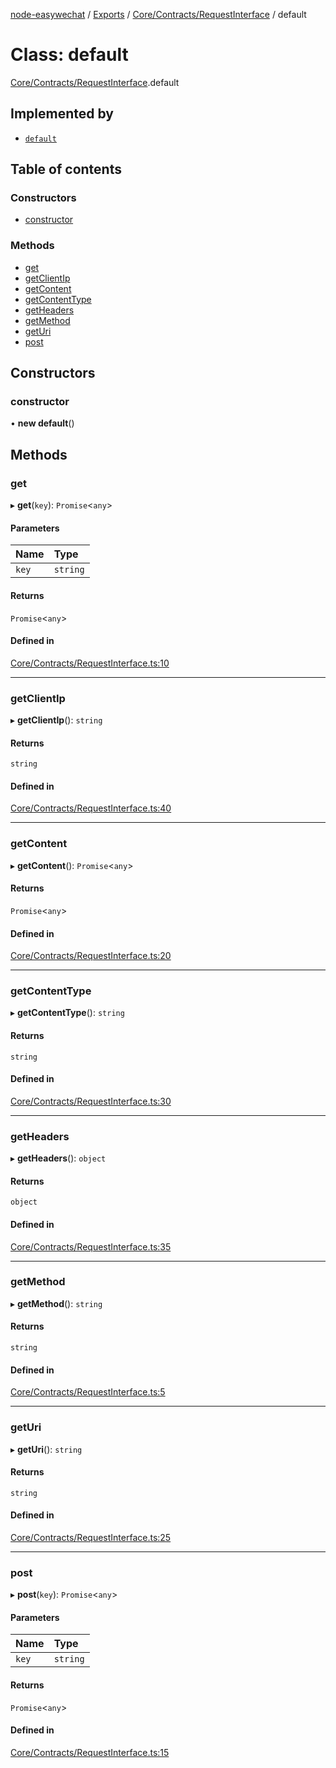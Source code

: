 [node-easywechat](../README.md) / [Exports](../modules.md) / [Core/Contracts/RequestInterface](../modules/Core_Contracts_RequestInterface.md) / default

# Class: default

[Core/Contracts/RequestInterface](../modules/Core_Contracts_RequestInterface.md).default

## Implemented by

- [`default`](Core_Http_Request.default.md)

## Table of contents

### Constructors

- [constructor](Core_Contracts_RequestInterface.default.md#constructor)

### Methods

- [get](Core_Contracts_RequestInterface.default.md#get)
- [getClientIp](Core_Contracts_RequestInterface.default.md#getclientip)
- [getContent](Core_Contracts_RequestInterface.default.md#getcontent)
- [getContentType](Core_Contracts_RequestInterface.default.md#getcontenttype)
- [getHeaders](Core_Contracts_RequestInterface.default.md#getheaders)
- [getMethod](Core_Contracts_RequestInterface.default.md#getmethod)
- [getUri](Core_Contracts_RequestInterface.default.md#geturi)
- [post](Core_Contracts_RequestInterface.default.md#post)

## Constructors

### constructor

• **new default**()

## Methods

### get

▸ **get**(`key`): `Promise`<`any`\>

#### Parameters

| Name | Type |
| :------ | :------ |
| `key` | `string` |

#### Returns

`Promise`<`any`\>

#### Defined in

[Core/Contracts/RequestInterface.ts:10](https://github.com/hpyer/node-easywechat/blob/e4961d7/src/Core/Contracts/RequestInterface.ts#L10)

___

### getClientIp

▸ **getClientIp**(): `string`

#### Returns

`string`

#### Defined in

[Core/Contracts/RequestInterface.ts:40](https://github.com/hpyer/node-easywechat/blob/e4961d7/src/Core/Contracts/RequestInterface.ts#L40)

___

### getContent

▸ **getContent**(): `Promise`<`any`\>

#### Returns

`Promise`<`any`\>

#### Defined in

[Core/Contracts/RequestInterface.ts:20](https://github.com/hpyer/node-easywechat/blob/e4961d7/src/Core/Contracts/RequestInterface.ts#L20)

___

### getContentType

▸ **getContentType**(): `string`

#### Returns

`string`

#### Defined in

[Core/Contracts/RequestInterface.ts:30](https://github.com/hpyer/node-easywechat/blob/e4961d7/src/Core/Contracts/RequestInterface.ts#L30)

___

### getHeaders

▸ **getHeaders**(): `object`

#### Returns

`object`

#### Defined in

[Core/Contracts/RequestInterface.ts:35](https://github.com/hpyer/node-easywechat/blob/e4961d7/src/Core/Contracts/RequestInterface.ts#L35)

___

### getMethod

▸ **getMethod**(): `string`

#### Returns

`string`

#### Defined in

[Core/Contracts/RequestInterface.ts:5](https://github.com/hpyer/node-easywechat/blob/e4961d7/src/Core/Contracts/RequestInterface.ts#L5)

___

### getUri

▸ **getUri**(): `string`

#### Returns

`string`

#### Defined in

[Core/Contracts/RequestInterface.ts:25](https://github.com/hpyer/node-easywechat/blob/e4961d7/src/Core/Contracts/RequestInterface.ts#L25)

___

### post

▸ **post**(`key`): `Promise`<`any`\>

#### Parameters

| Name | Type |
| :------ | :------ |
| `key` | `string` |

#### Returns

`Promise`<`any`\>

#### Defined in

[Core/Contracts/RequestInterface.ts:15](https://github.com/hpyer/node-easywechat/blob/e4961d7/src/Core/Contracts/RequestInterface.ts#L15)
